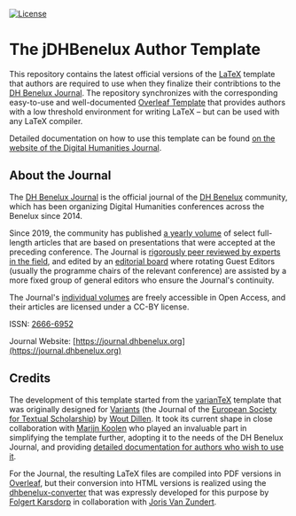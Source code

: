 [![License](https://img.shields.io/github/license/DHBenelux/jDHBenelux-author-template)](https://github.com/DHBenelux/jDHBenelux-author-template/blob/main/LICENSE)

# The jDHBenelux Author Template

This repository contains the latest official versions of the [LaTeX](https://www.latex-project.org) template that authors are required to use when they finalize their contribtions to the [DH Benelux Journal](https://journal.dhbenelux.org). The repository synchronizes with the corresponding easy-to-use and well-documented [Overleaf Template](https://www.overleaf.com/latex/templates/dh-benelux-journal-template/rcbfddyvmvpk) that provides authors with a low threshold environment for writing LaTeX – but can be used with any LaTeX compiler.

Detailed documentation on how to use this template can be found [on the website of the Digital Humanities Journal](https://journal.dhbenelux.org/submission/preparing-the-final-version-of-your-manuscript/). 

## About the Journal

The [DH Benelux Journal](https://journal.dhbenelux.org) is the official journal of the [DH Benelux](https://dhbenelux.org) community, which has been organizing Digital Humanities conferences across the Benelux since 2014. 

Since 2019, the community has published [a yearly volume](https://journal.dhbenelux.org/volumes/) of select full-length articles that are based on presentations that were accepted at the preceding conference. The Journal is [rigorously peer reviewed by experts in the field](https://journal.dhbenelux.org/peer-review/), and edited by an [editorial board](https://journal.dhbenelux.org/editorial-board/) where rotating Guest Editors (usually the programme chairs of the relevant conference) are assisted by a more fixed group of general editors who ensure the Journal's continuity.

The Journal's [individual volumes]((https://journal.dhbenelux.org/volumes/)) are freely accessible in Open Access, and their articles are licensed under a CC-BY license. 

ISSN: [2666-6952](https://portal.issn.org/resource/ISSN/2666-6952#)

Journal Website: [https://journal.dhbenelux.org](https://journal.dhbenelux.org)

## Credits

The development of this template started from the [varianTeX](https://github.com/WoutDLN/varianTeX) template that was originally designed for [Variants](https://journals.openedition.org/variants/) (the Journal of the [European Society for Textual Scholarship](https://textualscholarship.eu)) by [Wout Dillen](https://github.com/WoutDLN). It took its current shape in close collaboration with [Marijn Koolen](https://github.com/marijnkoolen) who played an invaluable part in simplifying the template further, adopting it to the needs of the DH Benelux Journal, and providing [detailed documentation for authors who wish to use it](https://journal.dhbenelux.org/submission/preparing-the-final-version-of-your-manuscript/).

For the Journal, the resulting LaTeX files are compiled into PDF versions in [Overleaf](https://www.overleaf.com/), but their conversion into HTML versions is realized using the [dhbenelux-converter](https://github.com/fbkarsdorp/dhbenelux-converter) that was expressly developed for this purpose by [Folgert Karsdorp](https://github.com/fbkarsdorp) in collaboration with [Joris Van Zundert](https://github.com/jorisvanzundert). 
